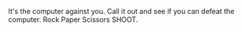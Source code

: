 It's the computer against you. Call it out and see if you can defeat the computer. Rock Paper Scissors SHOOT.
